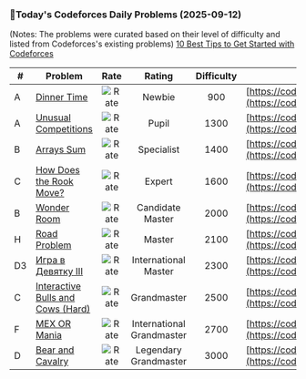 ### 🌟Today's Codeforces Daily Problems (2025-09-12)
(Notes: The problems were curated based on their level of difficulty and listed from Codeforces's existing problems)
[10 Best Tips to Get Started with Codeforces](https://github.com/ika9810/Codeforces-Daily-Problems/blob/main/10%20Best%20Tips%20to%20Get%20Started%20with%20Codeforces.md)

| # | Problem | Rate| Rating | Difficulty | Contest |
|---| ----- | :--------: | :----------: | :----------: | ---------- |
|A|[Dinner Time](https://codeforces.com/contest/2102/problem/A)|![Rate](https://img.shields.io/badge/Newbie-900-lightgrey)|Newbie|900|[https://codeforces.com/contest/2102](https://codeforces.com/contest/2102)|
|A|[Unusual Competitions](https://codeforces.com/contest/1322/problem/A)|![Rate](https://img.shields.io/badge/Pupil-1300-brightgreen)|Pupil|1300|[https://codeforces.com/contest/1322](https://codeforces.com/contest/1322)|
|B|[Arrays Sum](https://codeforces.com/contest/1408/problem/B)|![Rate](https://img.shields.io/badge/Specialist-1400-9cf)|Specialist|1400|[https://codeforces.com/contest/1408](https://codeforces.com/contest/1408)|
|C|[How Does the Rook Move?](https://codeforces.com/contest/1957/problem/C)|![Rate](https://img.shields.io/badge/Expert-1600-blue)|Expert|1600|[https://codeforces.com/contest/1957](https://codeforces.com/contest/1957)|
|B|[Wonder Room](https://codeforces.com/contest/466/problem/B)|![Rate](https://img.shields.io/badge/Candidate%20Master-2000-blueviolet)|Candidate Master|2000|[https://codeforces.com/contest/466](https://codeforces.com/contest/466)|
|H|[Road Problem](https://codeforces.com/contest/45/problem/H)|![Rate](https://img.shields.io/badge/Master-2100-orange)|Master|2100|[https://codeforces.com/contest/45](https://codeforces.com/contest/45)|
|D3|[Игра в Девятку III](https://codeforces.com/contest/1769/problem/D3)|![Rate](https://img.shields.io/badge/International%20Master-2300-orange)|International Master|2300|[https://codeforces.com/contest/1769](https://codeforces.com/contest/1769)|
|C|[Interactive Bulls and Cows (Hard)](https://codeforces.com/contest/753/problem/C)|![Rate](https://img.shields.io/badge/Grandmaster-2500-red)|Grandmaster|2500|[https://codeforces.com/contest/753](https://codeforces.com/contest/753)|
|F|[MEX OR Mania](https://codeforces.com/contest/2049/problem/F)|![Rate](https://img.shields.io/badge/International%20Grandmaster-2700-red)|International Grandmaster|2700|[https://codeforces.com/contest/2049](https://codeforces.com/contest/2049)|
|D|[Bear and Cavalry](https://codeforces.com/contest/573/problem/D)|![Rate](https://img.shields.io/badge/Legendary%20Grandmaster-3000-red)|Legendary Grandmaster|3000|[https://codeforces.com/contest/573](https://codeforces.com/contest/573)|
